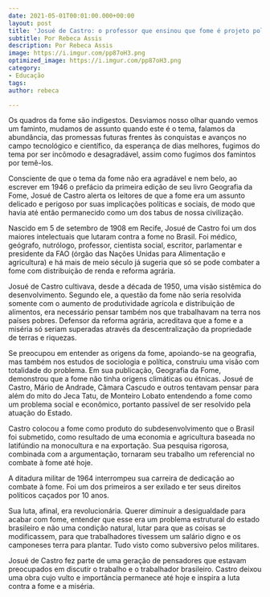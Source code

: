 ```yaml
---
date: 2021-05-01T00:01:00.000+00:00
layout: post
title: 'Josué de Castro: o professor que ensinou que fome é projeto político'
subtitle: Por Rebeca Assis
description: Por Rebeca Assis
image: https://i.imgur.com/pp87oH3.png
optimized_image: https://i.imgur.com/pp87oH3.png
category:
- Educação
tags: 
author: rebeca

---
```

Os quadros da fome são indigestos. Desviamos nosso olhar quando vemos um faminto, mudamos de assunto quando este é o tema, falamos da abundância, das promessas futuras frentes às conquistas e avanços no campo tecnológico e científico, da esperança de dias melhores, fugimos do tema por ser incômodo e desagradável, assim como fugimos dos famintos por temê-los.

Consciente de que o tema da fome não era agradável e nem belo, ao escrever em 1946 o prefácio da primeira edição de seu livro Geografia da Fome, Josué de Castro alerta os leitores de que a fome era um assunto delicado e perigoso por suas implicações políticas e sociais, de modo que havia até então permanecido como um dos tabus de nossa civilização.

Nascido em 5 de setembro de 1908 em Recife, Josué de Castro foi um dos maiores intelectuais que lutaram contra a fome no Brasil. Foi médico, geógrafo, nutrólogo, professor, cientista social, escritor, parlamentar e presidente da FAO (órgão das Nações Unidas para Alimentação e agricultura) e há mais de meio século já sugeria que só se pode combater a fome com distribuição de renda e reforma agrária.

Josué de Castro cultivava, desde a década de 1950, uma visão sistêmica do desenvolvimento. Segundo ele, a questão da fome não seria resolvida somente com o aumento de produtividade agrícola e distribuição de alimentos, era necessário pensar também nos que trabalhavam na terra nos países pobres. Defensor da reforma agrária, acreditava que a fome e a miséria só seriam superadas através da descentralização da propriedade de terras e riquezas.

Se preocupou em entender as origens da fome, apoiando-se na geografia, mas também nos estudos de sociologia e política, construiu uma visão com totalidade do problema. Em sua publicação, Geografia da Fome, demonstrou que a fome não tinha origens climáticas ou étnicas. Josué de Castro, Mário de Andrade, Câmara Cascudo e outros tentavam pensar para além do mito do Jeca Tatu, de Monteiro Lobato entendendo a fome como um problema social e econômico, portanto passível de ser resolvido pela atuação do Estado.

Castro colocou a fome como produto do subdesenvolvimento que o Brasil foi submetido, como resultado de uma economia e agricultura baseada no latifúndio na monocultura e na exportação. Sua pesquisa rigorosa, combinada com a argumentação, tornaram seu trabalho um referencial no combate à fome até hoje.

A ditadura militar de 1964 interrompeu sua carreira de dedicação ao combate à fome. Foi um dos primeiros a ser exilado e ter seus direitos políticos caçados por 10 anos.

Sua luta, afinal, era revolucionária. Querer diminuir a desigualdade para acabar com fome, entender que esse era um problema estrutural do estado brasileiro e não uma condição natural, lutar para que as coisas se modificassem, para que trabalhadores tivessem um salário digno e os camponeses terra para plantar. Tudo visto como subversivo pelos militares.

Josué de Castro fez parte de uma geração de pensadores que estavam preocupados em discutir o trabalho e o trabalhador brasileiro. Castro deixou uma obra cujo vulto e importância permanece até hoje e inspira a luta contra a fome e a miséria.